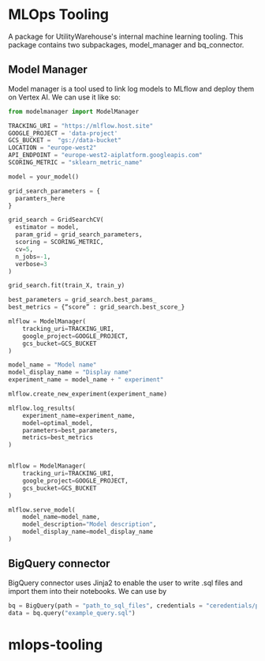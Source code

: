 # MLOps Tooling

A package for UtilityWarehouse's internal machine learning tooling. This package contains two subpackages, model_manager and bq_connector.

## Model Manager

Model manager is a tool used to link log models to MLflow and deploy them on Vertex AI. We can use it like so:

```python
from modelmanager import ModelManager

TRACKING_URI = "https://mlflow.host.site"
GOOGLE_PROJECT = 'data-project'
GCS_BUCKET =  "gs://data-bucket"
LOCATION = "europe-west2"
API_ENDPOINT = "europe-west2-aiplatform.googleapis.com"
SCORING_METRIC = "sklearn_metric_name"

model = your_model()

grid_search_parameters = {
  paramters_here
}

grid_search = GridSearchCV(
  estimator = model,
  param_grid = grid_search_parameters,
  scoring = SCORING_METRIC,
  cv=5,
  n_jobs=-1,
  verbose=3
)

grid_search.fit(train_X, train_y)

best_parameters = grid_search.best_params_
best_metrics = {“score” : grid_search.best_score_} 

mlflow = ModelManager(
    tracking_uri=TRACKING_URI,
    google_project=GOOGLE_PROJECT,
    gcs_bucket=GCS_BUCKET
)

model_name = "Model name"
model_display_name = "Display name"
experiment_name = model_name + " experiment"

mlflow.create_new_experiment(experiment_name)

mlflow.log_results(
    experiment_name=experiment_name,
    model=optimal_model,
    parameters=best_parameters,
    metrics=best_metrics
)


mlflow = ModelManager(
    tracking_uri=TRACKING_URI,
    google_project=GOOGLE_PROJECT,
    gcs_bucket=GCS_BUCKET
)

mlflow.serve_model(
    model_name=model_name,
    model_description="Model description",
    model_display_name=model_display_name
)
```

## BigQuery connector

BigQuery connector uses Jinja2 to enable the user to write .sql files and import them into their notebooks. We can use by

```python
bq = BigQuery(path = "path_to_sql_files", credentials = "ceredentials/path")
data = bq.query("example_query.sql")
```
# mlops-tooling
